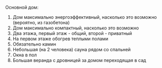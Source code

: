 Основной дом:

1. Дом максимально энергоэффективный, насколько это возможно (вероятно, из газобетона)
2. Дом максимально компактный, насколько это возможно
3. Два этажа, первый этаж - общий, второй - приватный
4. На первом этаже обогрев теплыми полами
5. Обязательно камин
6. Небольшая (на 2 человека) сауна рядом со спальней
7. Окна в пол
8. Большая веранда с дровницей за домом переходящая в сад

   
